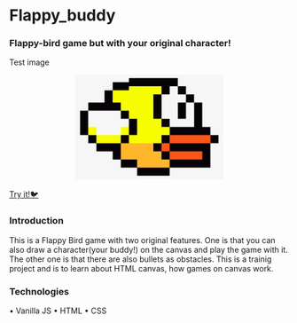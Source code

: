 
# Flappy_buddy
### Flappy-bird game but with your original character!

Test image
<p align="center">
    <img src="flappybird.png" alt="test image">
</p>

[Try it!:bird:](https://miyabitanimchi.github.io/flappy_buddy/)

### Introduction
This is a Flappy Bird game with two original features. One is that you can also draw a character(your buddy!) on the canvas and play the game with it. The other one is that there are also bullets as obstacles.
This is a trainig project and is to learn about HTML canvas, how games on canvas work.


### Technologies
• Vanilla JS
• HTML
• CSS

### 

